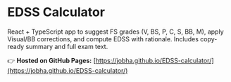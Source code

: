# EDSS Calculator

React + TypeScript app to suggest FS grades (V, BS, P, C, S, BB, M), apply Visual/BB corrections, and compute EDSS with rationale. Includes copy-ready summary and full exam text.

👉 **Hosted on GitHub Pages:** [https://jobha.github.io/EDSS-calculator/](https://jobha.github.io/EDSS-calculator/)